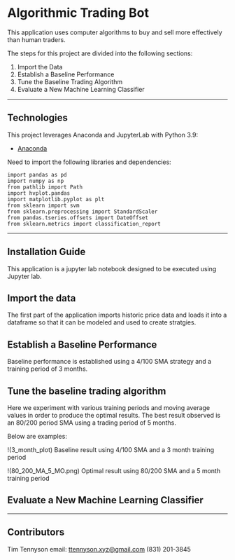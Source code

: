 # Algorithmic Trading Bot

This application uses computer algorithms to buy and sell more effectively than human traders.


The steps for this project are divided into the following sections:

1. Import the Data 
2. Establish a Baseline Performance
3. Tune the Baseline Trading Algorithm
4. Evaluate a New Machine Learning Classifier

---

## Technologies

This project leverages Anaconda and JupyterLab with Python 3.9:

* [Anaconda](https://www.anaconda.com/products/individual) 

Need to import the following libraries and dependencies:

```
import pandas as pd
import numpy as np
from pathlib import Path
import hvplot.pandas
import matplotlib.pyplot as plt
from sklearn import svm
from sklearn.preprocessing import StandardScaler
from pandas.tseries.offsets import DateOffset
from sklearn.metrics import classification_report

```

---

## Installation Guide

This application is a jupyter lab notebook designed to be executed using Jupyter lab.

## Import the data

The first part of the application imports historic price data and loads it into a dataframe so that it can be modeled and used to create stratgies.

## **Establish a Baseline Performance**

Baseline performance is established using a 4/100 SMA strategy and a training period of 3 months.

## Tune the baseline trading algorithm

Here we experiment with various training periods and moving average values in order to produce the optimal results. The best result observed is an 80/200 period SMA using a trading period of 5 months.

Below are examples:

!(3_month_plot)
Baseline result using 4/100 SMA and a 3 month training period

!(80_200_MA_5_MO.png)
Optimal result using 80/200 SMA and a 5 month training period

## **Evaluate a New Machine Learning Classifier**




---

## Contributors

Tim Tennyson
email: ttennyson.xyz@gmail.com
(831) 201-3845